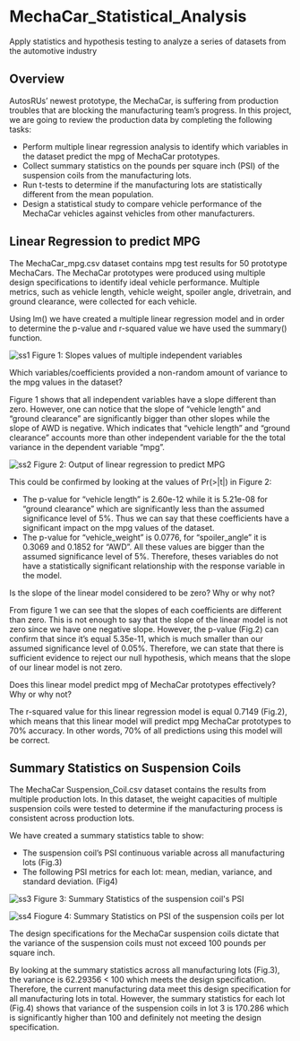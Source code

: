 # MechaCar_Statistical_Analysis
Apply statistics and hypothesis testing to analyze a series of datasets from the automotive industry
## Overview
AutosRUs’ newest prototype, the MechaCar, is suffering from production troubles that are blocking the manufacturing team’s progress. In this project, we are going to review the production data by completing the following tasks:

  * Perform multiple linear regression analysis to identify which variables in the dataset predict the mpg of MechaCar prototypes.
  * Collect summary statistics on the pounds per square inch (PSI) of the suspension coils from the manufacturing lots.
  * Run t-tests to determine if the manufacturing lots are statistically different from the mean population.
  * Design a statistical study to compare vehicle performance of the MechaCar vehicles against vehicles from other manufacturers.
## Linear Regression to predict MPG

The MechaCar_mpg.csv dataset contains mpg test results for 50 prototype MechaCars. The MechaCar prototypes were produced using multiple design specifications to identify ideal vehicle performance. Multiple metrics, such as vehicle length, vehicle weight, spoiler angle, drivetrain, and ground clearance, were collected for each vehicle.

Using lm() we have created a multiple linear regression model and in order to determine the p-value and r-squared value we have used the summary() function.


![ss1](https://user-images.githubusercontent.com/111541268/206868069-dacdc00d-1a0d-49d0-b53f-b84a0be75152.png)
   Figure 1: Slopes values of multiple independent variables

Which variables/coefficients provided a non-random amount of variance to the mpg values in the dataset?

Figure 1 shows that all independent variables have a slope different than zero. However, one can notice that the slope of “vehicle length” and “ground clearance” are significantly bigger than other slopes while the slope of AWD is negative. Which indicates that “vehicle length” and “ground clearance” accounts more than other independent variable for the the total variance in the dependent variable “mpg”.

![ss2](https://user-images.githubusercontent.com/111541268/206868075-2b3faade-342b-4b2d-9b99-3e336438bd0d.png)
   Figure 2: Output of linear regression to predict MPG


This could be confirmed by looking at the values of Pr(>|t|) in Figure 2:

  * The p-value for “vehicle length” is 2.60e-12 while it is 5.21e-08 for “ground clearance” which are significantly less than the assumed significance level of 5%.       Thus we can say that these coefficients have a significant impact on the mpg values of the dataset.
  * The p-value for “vehicle_weight” is 0.0776, for “spoiler_angle” it is 0.3069 and 0.1852 for “AWD”. All these values are bigger than the assumed significance level     of 5%. Therefore, theses variables do not have a statistically significant relationship with the response variable in the model.

Is the slope of the linear model considered to be zero? Why or why not?

 From figure 1 we can see that the slopes of each coefficients are different than zero. This is not enough to say that the slope of the linear model is not zero since  we have one negative slope. However, the p-value (Fig.2) can confirm that since it’s equal 5.35e-11, which is much smaller than our assumed significance level of 0.05%. Therefore, we can state that there is sufficient evidence to reject our null hypothesis, which means that the slope of our linear model is not zero.

Does this linear model predict mpg of MechaCar prototypes effectively? Why or why not?

The r-squared value for this linear regression model is equal 0.7149 (Fig.2), which means that this linear model will predict mpg MechaCar prototypes to 70% accuracy. In other words, 70% of all predictions using this model will be correct.

## Summary Statistics on Suspension Coils

The MechaCar Suspension_Coil.csv dataset contains the results from multiple production lots. In this dataset, the weight capacities of multiple suspension coils were tested to determine if the manufacturing process is consistent across production lots.

We have created a summary statistics table to show:

  * The suspension coil’s PSI continuous variable across all manufacturing lots (Fig.3)
  * The following PSI metrics for each lot: mean, median, variance, and standard deviation. (Fig4)


![ss3](https://user-images.githubusercontent.com/111541268/206869460-913c0991-b22d-439a-b023-379e43c06d90.png)
     Figure 3: Summary Statistics of the suspension coil's PSI



![ss4](https://user-images.githubusercontent.com/111541268/206869472-a1e6e109-9f98-4698-aa17-29ec69f88218.png)
      Fiogure 4: Summary Statistics on PSI of the suspension coils per lot



The design specifications for the MechaCar suspension coils dictate that the variance of the suspension coils must not exceed 100 pounds per square inch.

By looking at the summary statistics across all manufacturing lots (Fig.3), the variance is 62.29356 < 100 which meets the design specification. Therefore, the current manufacturing data meet this design specification for all manufacturing lots in total.
However, the summary statistics for each lot (Fig.4) shows that variance of the suspension coils in lot 3 is 170.286 which is significantly higher than 100 and definitely not meeting the design specification.

